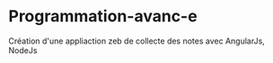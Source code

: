 # Programmation-avanc-e
Création d'une appliaction zeb de collecte des notes avec AngularJs, NodeJs
